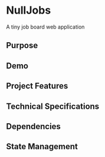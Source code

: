 # NullJobs
A tiny job board web application

## Purpose

## Demo

## Project Features

## Technical Specifications

## Dependencies

## State Management
